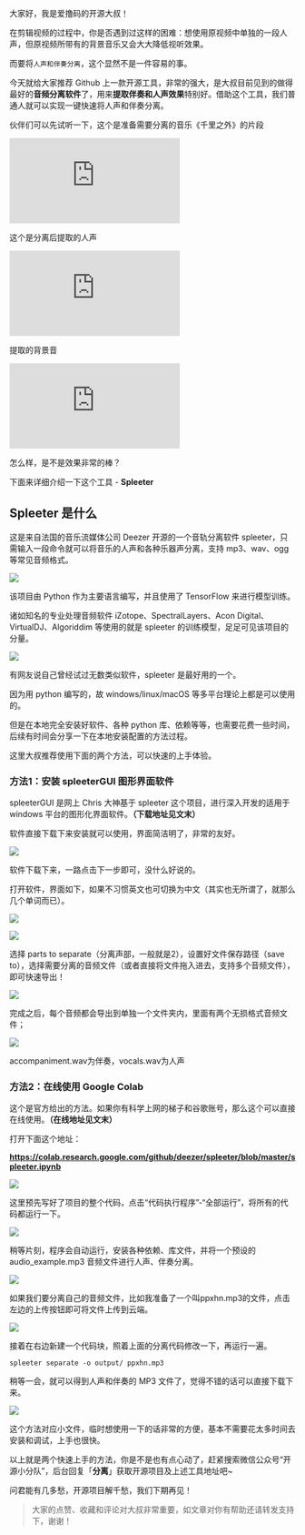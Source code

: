 大家好，我是爱撸码的开源大叔！

在剪辑视频的过程中，你是否遇到过这样的困难：想使用原视频中单独的一段人声，但原视频所带有的背景音乐又会大大降低视听效果。

而要将`人声和伴奏分离`，这个显然不是一件容易的事。

今天就给大家推荐 Github 上一款开源工具，非常的强大，是大叔目前见到的做得最好的**音频分离软件**了，用来**提取伴奏和人声效果**特别好。借助这个工具，我们普通人就可以实现一键快速将人声和伴奏分离。

伙伴们可以先试听一下，这个是准备需要分离的音乐《千里之外》的片段

<iframe frameborder="0" src="https://v.qq.com/txp/iframe/player.html?vid=l3310xr8lr7" allowFullScreen="true"></iframe>


这个是分离后提取的人声

<iframe frameborder="0" src="https://v.qq.com/txp/iframe/player.html?vid=e3310uzsr3c" allowFullScreen="true"></iframe>

提取的背景音

<iframe frameborder="0" src="https://v.qq.com/txp/iframe/player.html?vid=u3310bcxmci" allowFullScreen="true"></iframe>

怎么样，是不是效果非常的棒？

下面来详细介绍一下这个工具 - **Spleeter**


## Spleeter 是什么
这是来自法国的音乐流媒体公司 Deezer 开源的一个音轨分离软件 spleeter，只需输入一段命令就可以将音乐的人声和各种乐器声分离，支持 mp3、wav、ogg 等常见音频格式。

![](https://gitee.com/eternalpal/images-bed/raw/master/img_20211012/logo.jpg)


该项目由 Python 作为主要语言编写，并且使用了 TensorFlow 来进行模型训练。

诸如知名的专业处理音频软件 iZotope、SpectralLayers、Acon Digital、VirtualDJ、Algoriddim 等使用的就是 spleeter 的训练模型，足足可见该项目的分量。

![](https://gitee.com/eternalpal/images-bed/raw/master/img_20211012/图片.png)

有网友说自己曾经试过无数类似软件，spleeter 是最好用的一个。

因为用 python 编写的，故 windows/linux/macOS 等多平台理论上都是可以使用的。

但是在本地完全安装好软件、各种 python 库、依赖等等，也需要花费一些时间，后续有时间会分享一下在本地安装配置的方法过程。

这里大叔推荐使用下面的两个方法，可以快速的上手体验。

### 方法1：安装 spleeterGUI 图形界面软件

spleeterGUI 是网上 Chris 大神基于 spleeter 这个项目，进行深入开发的适用于 windows 平台的图形化界面软件。**（下载地址见文末）**


软件直接下载下来安装就可以使用，界面简洁明了，非常的友好。

![](https://gitee.com/eternalpal/images-bed/raw/master/img_20211012/图片6.jpg)

软件下载下来，一路点击下一步即可，没什么好说的。

打开软件，界面如下，如果不习惯英文也可切换为中文（其实也无所谓了，就那么几个单词而已）。

![](https://gitee.com/eternalpal/images-bed/raw/master/img_20211012/图片7.jpg)

![](https://gitee.com/eternalpal/images-bed/raw/master/img_20211012/图片8.jpg)


选择 parts to separate（分离声部，一般就是2），设置好文件保存路径（save to），选择需要分离的音频文件（或者直接将文件拖入进去，支持多个音频文件），即可快速导出！


![](https://gitee.com/eternalpal/images-bed/raw/master/img_20211012/图片9.jpg)


完成之后，每个音频都会导出到单独一个文件夹内，里面有两个无损格式音频文件；

![](https://gitee.com/eternalpal/images-bed/raw/master/img_20211012/图片10.jpg)


accompaniment.wav为伴奏，vocals.wav为人声


### 方法2：在线使用 Google Colab

这个是官方给出的方法。如果你有科学上网的梯子和谷歌账号，那么这个可以直接在线使用。**（在线地址见文末）**

打开下面这个地址：

**https://colab.research.google.com/github/deezer/spleeter/blob/master/spleeter.ipynb**


![](https://gitee.com/eternalpal/images-bed/raw/master/img_20211012/图片1.jpg)


这里预先写好了项目的整个代码，点击“代码执行程序”-“全部运行”，将所有的代码都运行一下。

![](https://gitee.com/eternalpal/images-bed/raw/master/img_20211012/图片2.jpg)


稍等片刻，程序会自动运行，安装各种依赖、库文件，并将一个预设的audio_example.mp3 音频文件进行人声、伴奏分离。

![](https://gitee.com/eternalpal/images-bed/raw/master/img_20211012/图片3.jpg)


如果我们要分离自己的音频文件，比如我准备了一个叫ppxhn.mp3的文件，点击左边的上传按钮即可将文件上传到云端。

![](https://gitee.com/eternalpal/images-bed/raw/master/img_20211012/图片4.jpg)


接着在右边新建一个代码块，照着上面的分离代码修改一下，再运行一遍。

```
spleeter separate -o output/ ppxhn.mp3
```
稍等一会，就可以得到人声和伴奏的 MP3 文件了，觉得不错的话可以直接下载下来。

![](https://gitee.com/eternalpal/images-bed/raw/master/img_20211012/图片5.jpg)


这个方法对应小文件，临时想使用一下的话非常的方便，基本不需要花太多时间去安装和调试，上手也很快。

以上就是两个快速上手的方法，你是不是也有点心动了，赶紧搜索微信公众号“开源小分队”，后台回复「**分离**」获取开源项目及上述工具地址吧~

问君能有几多愁，开源项目解千愁，我们下期再见！

> 大家的点赞、收藏和评论对大叔非常重要，如文章对你有帮助还请转发支持下，谢谢！



